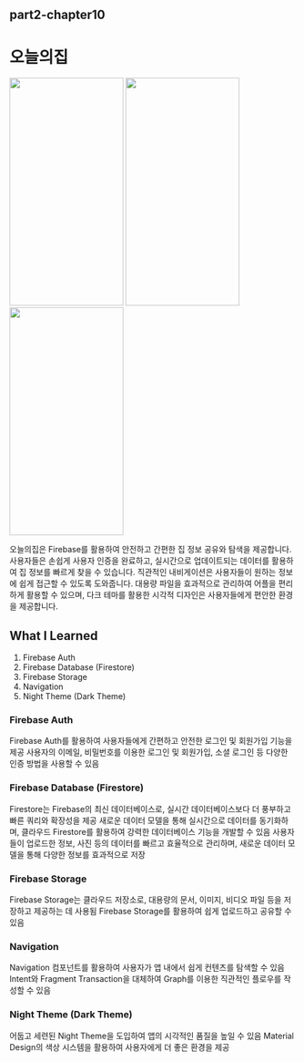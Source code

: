 ## part2-chapter10

# 오늘의집

<img src="https://github.com/soommmin/android_pro/assets/150005268/faf09624-5b3c-4f3a-95a9-7b27a015ab8d" width="200" height="400"/>
<img src="https://github.com/soommmin/android_pro/assets/150005268/d78659db-8994-4474-b92f-838c82f3e3b1" width="200" height="400"/>
<img src="https://github.com/soommmin/android_pro/assets/150005268/43da783c-6e95-4b49-b431-53b0f4a82cfa" width="200" height="400"/>

오늘의집은 Firebase를 활용하여 안전하고 간편한 집 정보 공유와 탐색을 제공합니다. 
사용자들은 손쉽게 사용자 인증을 완료하고, 실시간으로 업데이트되는 데이터를 활용하여 집 정보를 빠르게 찾을 수 있습니다. 
직관적인 내비게이션은 사용자들이 원하는 정보에 쉽게 접근할 수 있도록 도와줍니다.
대용량 파일을 효과적으로 관리하여 어플을 편리하게 활용할 수 있으며, 다크 테마를 활용한 시각적 디자인은 사용자들에게 편안한 환경을 제공합니다.

## What I Learned
1. Firebase Auth
2. Firebase Database (Firestore)
3. Firebase Storage
4. Navigation
5. Night Theme (Dark Theme)


### Firebase Auth
Firebase Auth를 활용하여 사용자들에게 간편하고 안전한 로그인 및 회원가입 기능을 제공
사용자의 이메일, 비밀번호를 이용한 로그인 및 회원가입, 소셜 로그인 등 다양한 인증 방법을 사용할 수 있음

### Firebase Database (Firestore)
Firestore는 Firebase의 최신 데이터베이스로, 실시간 데이터베이스보다 더 풍부하고 빠른 쿼리와 확장성을 제공
새로운 데이터 모델을 통해 실시간으로 데이터를 동기화하며, 클라우드 Firestore를 활용하여 강력한 데이터베이스 기능을 개발할 수 있음
사용자들이 업로드한  정보, 사진 등의 데이터를 빠르고 효율적으로 관리하며, 새로운 데이터 모델을 통해 다양한 정보를 효과적으로 저장

### Firebase Storage
Firebase Storage는 클라우드 저장소로, 대용량의 문서, 이미지, 비디오 파일 등을 저장하고 제공하는 데 사용됨
Firebase Storage를 활용하여 쉽게 업로드하고 공유할 수 있음

### Navigation
Navigation 컴포넌트를 활용하여 사용자가 앱 내에서 쉽게 컨텐츠를 탐색할 수 있음
Intent와 Fragment Transaction을 대체하여 Graph를 이용한 직관적인 플로우를 작성할 수 있음

### Night Theme (Dark Theme)
어둡고 세련된 Night Theme을 도입하여 앱의 시각적인 품질을 높일 수 있음
Material Design의 색상 시스템을 활용하여 사용자에게 더 좋은 환경을 제공

